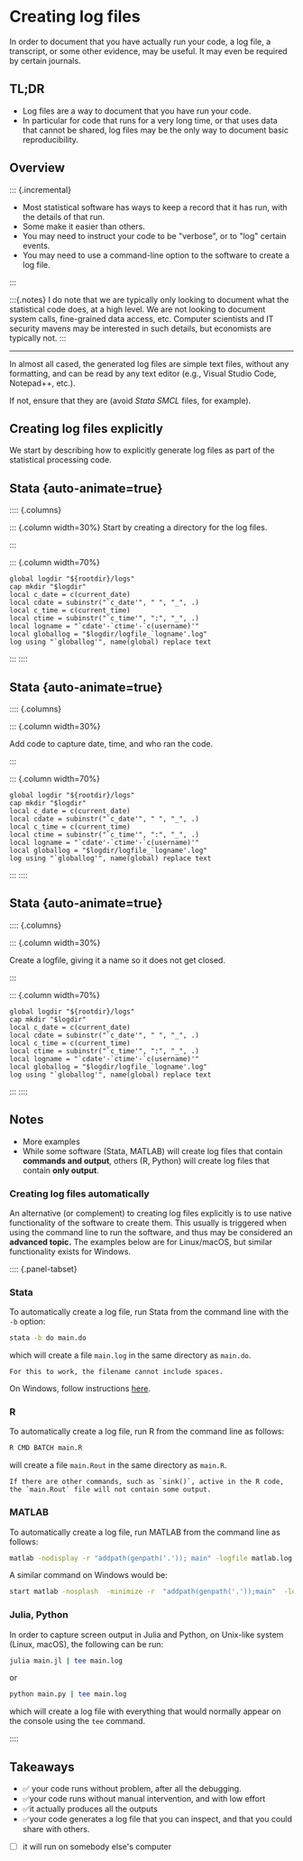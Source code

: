 # Creating log files

In order to document that you have actually run your code, a log file, a transcript, or some other evidence, may be useful. It may even be required by certain journals.

## TL;DR

- Log files are a way to document that you have run your code.
- In particular for code that runs for a very long time, or that uses data that cannot be shared, log files may be the only way to document basic reproducibility.

## Overview

::: {.incremental}

- Most statistical software has ways to keep a record that it has run, with the details of that run.
- Some make it easier than others. 
- You may need to instruct your code to be "verbose", or to "log" certain events. 
- You may need to use a command-line option to the software to create a log file.

:::

:::{.notes}
I do note that we are typically only looking to document what the statistical code does, at a high level. We are not looking to document system calls, fine-grained data access, etc. Computer scientists and IT security mavens may be interested in such details, but economists are typically not.
:::

---

In almost all cased, the generated log files are simple text files, without any formatting, and can be read by any text editor (e.g., Visual Studio Code, Notepad++, etc.). 

If not, ensure that they are (avoid *Stata SMCL* files, for example).

## Creating log files explicitly

We start by describing how to explicitly generate log files as part of the statistical processing code.


## Stata {auto-animate=true}

:::: {.columns}

::: {.column width=30%}
Start by creating a directory for the log files.

:::

::: {.column width=70%}

```{.stata code-line-numbers="1-2"}
global logdir "${rootdir}/logs"
cap mkdir "$logdir"
local c_date = c(current_date)
local cdate = subinstr("`c_date'", " ", "_", .)
local c_time = c(current_time)
local ctime = subinstr("`c_time'", ":", "_", .)
local logname = "`cdate'-`ctime'-`c(username)'"
local globallog = "$logdir/logfile_`logname'.log"
log using "`globallog'", name(global) replace text
```

:::
::::

## Stata {auto-animate=true}


:::: {.columns}

::: {.column width=30%}

Add code to capture date, time, and who ran the code.

:::

::: {.column width=70%}

```{.stata code-line-numbers="3-7"}
global logdir "${rootdir}/logs"
cap mkdir "$logdir"
local c_date = c(current_date)
local cdate = subinstr("`c_date'", " ", "_", .)
local c_time = c(current_time)
local ctime = subinstr("`c_time'", ":", "_", .)
local logname = "`cdate'-`ctime'-`c(username)'"
local globallog = "$logdir/logfile_`logname'.log"
log using "`globallog'", name(global) replace text
```
:::
::::

## Stata {auto-animate=true}


:::: {.columns}

::: {.column width=30%}

Create a logfile, giving it a name so it does not get closed.

:::

::: {.column width=70%}

```{.stata code-line-numbers="8-9"}
global logdir "${rootdir}/logs"
cap mkdir "$logdir"
local c_date = c(current_date)
local cdate = subinstr("`c_date'", " ", "_", .)
local c_time = c(current_time)
local ctime = subinstr("`c_time'", ":", "_", .)
local logname = "`cdate'-`ctime'-`c(username)'"
local globallog = "$logdir/logfile_`logname'.log"
log using "`globallog'", name(global) replace text
```

:::
::::

## Notes

- More examples 
- While some software (Stata, MATLAB) will create log files that contain **commands and output**, others (R, Python) will create log files that contain **only output**. 


### Creating log files automatically

An alternative (or complement) to creating log files explicitly is to use native functionality of the software to create them. This usually is triggered when using the command line to run the software, and thus may be considered an **advanced topic.** The examples below are for Linux/macOS, but similar functionality exists for Windows.


:::: {.panel-tabset}


### Stata

To automatically create a log file, run Stata from the command line with the `-b` option:

```bash
stata -b do main.do
```

which will create a file `main.log` in the same directory as `main.do`. 

```{.notes}
For this to work, the filename cannot include spaces.
```
On Windows, follow instructions [here](https://www.stata.com/manuals/gswb.pdf#gswB.5).



### R

To automatically create a log file, run R from the command line as follows:

```bash
R CMD BATCH main.R
```

will create a file `main.Rout` in the same directory as `main.R`. 

```{.notes}
If there are other commands, such as `sink()`, active in the R code, the `main.Rout` file will not contain some output.
```



### MATLAB

To automatically create a log file, run MATLAB from the command line as follows:

```bash
matlab -nodisplay -r "addpath(genpath('.')); main" -logfile matlab.log
```

A similar command on Windows would be:

```bash
start matlab -nosplash  -minimize -r  "addpath(genpath('.'));main"  -logfile matlab.log
```



### Julia, Python

In order to capture screen output in Julia and Python, on Unix-like system (Linux, macOS), the following can be run:

```bash
julia main.jl | tee main.log
```

or 

```bash
python main.py | tee main.log
```

which will create a log file with everything that would normally appear on the console using the `tee` command. 

::::



## Takeaways


- ✅ your code runs without problem, after all the debugging.
- ✅your code runs without manual intervention, and with low effort
- ✅it actually produces all the outputs
- ✅your code generates a log file that you can inspect, and that you could share with others.
- [ ] it will run on somebody else's computer
